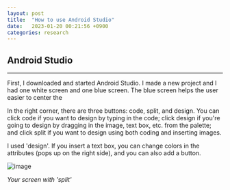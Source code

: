```yaml
---
layout: post
title:  "How to use Android Studio"
date:   2023-01-20 00:21:56 +0900
categories: research
---
```


## Android Studio

---

First, I downloaded and started Android Studio. I made a new project and I had one white screen and one blue screen. The blue screen helps the user easier to center the 

In the right corner, there are three buttons: code, split, and design. You can click code if you want to design by typing in the code; click design if you're going to design by dragging in the image, text box, etc. from the palette; and click split if you want to design using both coding and inserting images.

I used 'design'. If you insert a text box, you can change colors in the attributes (pops up on the right side), and you can also add a button.

![image](https://res.cloudinary.com/dbiskyvob/image/upload/v1674269359/android_studio_1_f4exdy.jpg)

*Your screen with 'split'*